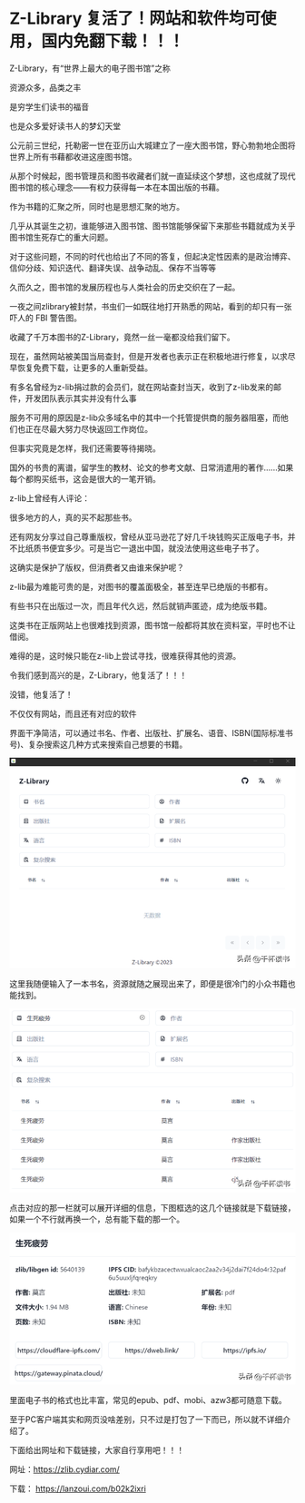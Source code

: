 # Z-Library 复活了！网站和软件均可使用，国内免翻下载！！！

Z-Library，有“世界上最大的电子图书馆”之称

资源众多，品类之丰

是穷学生们读书的福音

也是众多爱好读书人的梦幻天堂

公元前三世纪，托勒密一世在亚历山大城建立了一座大图书馆，野心勃勃地企图将世界上所有书藉都收进这座图书馆。

从那个时候起，图书管理员和图书收藏者们就一直延续这个梦想，这也成就了现代图书馆的核心理念——有权力获得每一本在本国出版的书藉。

作为书籍的汇聚之所，同时也是思想汇聚的地方。

几乎从其诞生之初，谁能够进入图书馆、图书馆能够保留下来那些书籍就成为关乎图书馆生死存亡的重大问题。

对于这些问题，不同的时代也给出了不同的答复，但起决定性因素的是政治博弈、信仰分歧、知识迭代、翻译失误、战争动乱、保存不当等等

久而久之，图书馆的发展历程也与人类社会的历史交织在了一起。

一夜之间zlibrary被封禁，书虫们一如既往地打开熟悉的网站，看到的却只有一张吓人的 FBI 警告图。

收藏了千万本图书的Z-Library，竟然一丝一毫都没给我们留下。

现在，虽然网站被美国当局查封，但是开发者也表示正在积极地进行修复，以求尽早恢复免费下载，让更多的人重新受益。

有多名曾经为z-lib捐过款的会员们，就在网站查封当天，收到了z-lib发来的邮件，开发团队表示其实并没有什么事

服务不可用的原因是z-lib众多域名中的其中一个托管提供商的服务器阻塞，而他们也正在尽最大努力尽快返回工作岗位。

但事实究竟是怎样，我们还需要等待揭晓。

国外的书贵的离谱，留学生的教材、论文的参考文献、日常消遣用的著作......如果每个都购买纸书，这会是很大的一笔开销。

z-lib上曾经有人评论：

很多地方的人，真的买不起那些书。

还有网友分享过自己尊重版权，曾经从亚马逊花了好几千块钱购买正版电子书，并不比纸质书便宜多少。可是当它一退出中国，就没法使用这些电子书了。

这确实是保护了版权，但消费者又由谁来保护呢？

z-lib最为难能可贵的是，对图书的覆盖面极全，甚至连早已绝版的书都有。

有些书只在出版过一次，而且年代久远，然后就销声匿迹，成为绝版书籍。

这类书在正版网站上也很难找到资源，图书馆一般都将其放在资料室，平时也不让借阅。

难得的是，这时候只能在z-lib上尝试寻找，很难获得其他的资源。

令我们感到高兴的是，Z-Library，他复活了！！！

没错，他复活了！

不仅仅有网站，而且还有对应的软件

界面干净简洁，可以通过书名、作者、出版社、扩展名、语音、ISBN(国际标准书号)、复杂搜索这几种方式来搜索自己想要的书籍。

![img](./zlib/401afc70756f473f8bbed81c40823f95~noop.image)



这里我随便输入了一本书名，资源就随之展现出来了，即便是很冷门的小众书籍也能找到。

![img](./zlib/fca8ffbe8d424975b45792de2533d0b4~noop.image)



点击对应的那一栏就可以展开详细的信息，下图框选的这几个链接就是下载链接，如果一个不行就再换一个，总有能下载的那一个。

![img](./zlib/0f5fb78982414d82ad9865984ee302a8~noop.image)



里面电子书的格式也比丰富，常见的epub、pdf、mobi、azw3都可随意下载。

至于PC客户端其实和网页没啥差别，只不过是打包了一下而已，所以就不详细介绍了。

下面给出网址和下载链接，大家自行享用吧！！！

网址：https://zlib.cydiar.com/

下载：
https://lanzoui.com/b02k2ixri